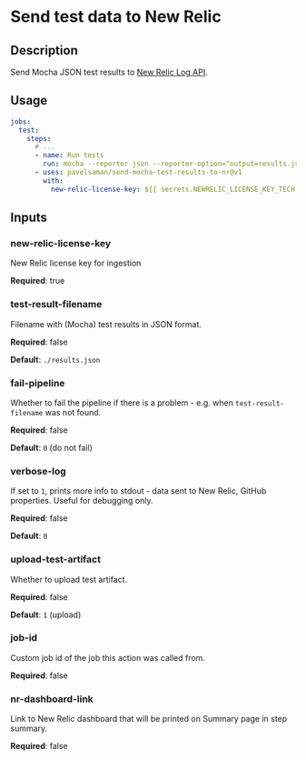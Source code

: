 # Send test data to New Relic

## Description

Send Mocha JSON test results to [New Relic Log API](https://docs.newrelic.com/docs/logs/log-api/introduction-log-api/).

## Usage

```yaml
jobs:
  test:
    steps:
      # ...
      - name: Run tests
        run: mocha --reporter json --reporter-option="output=results.json"
      - uses: pavelsaman/send-mocha-test-results-to-nr@v1
        with:
          new-relic-license-key: ${{ secrets.NEWRELIC_LICENSE_KEY_TECH }}
```

## Inputs

### new-relic-license-key

New Relic license key for ingestion

**Required**: true

### test-result-filename

Filename with (Mocha) test results in JSON format.

**Required**: false

**Default**: `./results.json`

### fail-pipeline

Whether to fail the pipeline if there is a problem - e.g. when `test-result-filename` was not found.

**Required**: false

**Default**: `0` (do not fail)

### verbose-log

If set to `1`, prints more info to stdout - data sent to New Relic, GitHub properties. Useful for debugging only.

**Required**: false

**Default**: `0`

### upload-test-artifact

Whether to upload test artifact.

**Required**: false

**Default**: `1` (upload)

### job-id

Custom job id of the job this action was called from.

**Required**: false

### nr-dashboard-link

Link to New Relic dashboard that will be printed on Summary page in step summary.

**Required**: false

